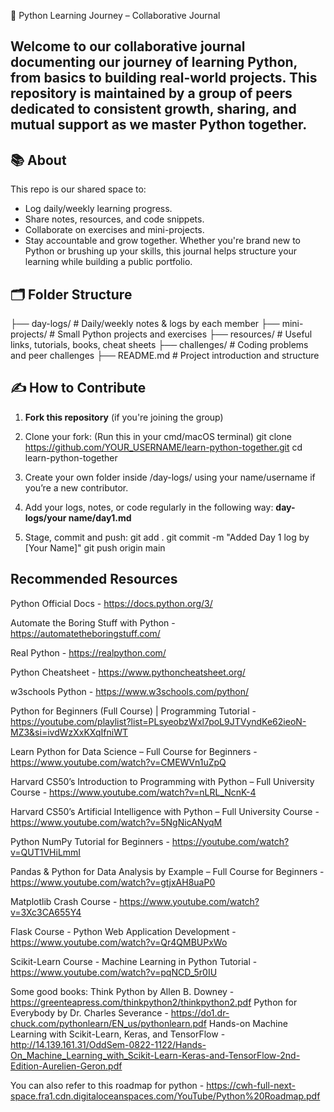 🐍 Python Learning Journey – Collaborative Journal

Welcome to our collaborative journal documenting our journey of learning Python, from basics to building real-world projects. This repository is maintained by a group of peers dedicated to consistent growth, sharing, and mutual support as we master Python together.
---

## 📚 About

This repo is our shared space to:
- Log daily/weekly learning progress.
- Share notes, resources, and code snippets.
- Collaborate on exercises and mini-projects.
- Stay accountable and grow together.
Whether you're brand new to Python or brushing up your skills, this journal helps structure your learning while building a public portfolio.

## 🗂️ Folder Structure
├── day-logs/ # Daily/weekly notes & logs by each member
├── mini-projects/ # Small Python projects and exercises
├── resources/ # Useful links, tutorials, books, cheat sheets
├── challenges/ # Coding problems and peer challenges
├── README.md # Project introduction and structure

## ✍️ How to Contribute
1. **Fork this repository** (if you're joining the group)
2. Clone your fork:
   (Run this in your cmd/macOS terminal)
   git clone https://github.com/YOUR_USERNAME/learn-python-together.git
   cd learn-python-together
   
3. Create your own folder inside /day-logs/ using your name/username if you’re a new contributor.
   
4. Add your logs, notes, or code regularly in the following way:
**day-logs/your name/day1.md**

5. Stage, commit and push:
   git add .
   git commit -m "Added Day 1 log by [Your Name]"
   git push origin main

## Recommended Resources
Python Official Docs - https://docs.python.org/3/

Automate the Boring Stuff with Python - https://automatetheboringstuff.com/

Real Python - https://realpython.com/

Python Cheatsheet - https://www.pythoncheatsheet.org/

w3schools Python - https://www.w3schools.com/python/

Python for Beginners (Full Course) | Programming Tutorial - https://youtube.com/playlist?list=PLsyeobzWxl7poL9JTVyndKe62ieoN-MZ3&si=ivdWzXxKXqIfniWT

Learn Python for Data Science – Full Course for Beginners - https://www.youtube.com/watch?v=CMEWVn1uZpQ

Harvard CS50’s Introduction to Programming with Python – Full University Course - https://www.youtube.com/watch?v=nLRL_NcnK-4

Harvard CS50’s Artificial Intelligence with Python – Full University Course - https://www.youtube.com/watch?v=5NgNicANyqM

Python NumPy Tutorial for Beginners - https://youtube.com/watch?v=QUT1VHiLmmI

Pandas & Python for Data Analysis by Example – Full Course for Beginners - https://www.youtube.com/watch?v=gtjxAH8uaP0

Matplotlib Crash Course - https://www.youtube.com/watch?v=3Xc3CA655Y4

Flask Course - Python Web Application Development - https://www.youtube.com/watch?v=Qr4QMBUPxWo

Scikit-Learn Course - Machine Learning in Python Tutorial - https://www.youtube.com/watch?v=pqNCD_5r0IU

Some good books:
Think Python by Allen B. Downey - https://greenteapress.com/thinkpython2/thinkpython2.pdf
Python for Everybody by Dr. Charles Severance - https://do1.dr-chuck.com/pythonlearn/EN_us/pythonlearn.pdf
Hands-on Machine Learning with Scikit-Learn, Keras, and TensorFlow - http://14.139.161.31/OddSem-0822-1122/Hands-On_Machine_Learning_with_Scikit-Learn-Keras-and-TensorFlow-2nd-Edition-Aurelien-Geron.pdf

You can also refer to this roadmap for python - https://cwh-full-next-space.fra1.cdn.digitaloceanspaces.com/YouTube/Python%20Roadmap.pdf






